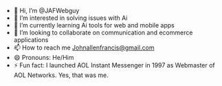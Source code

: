 - 👋 Hi, I’m @JAFWebguy
- 👀 I’m interested in solving issues with Ai 
- 🌱 I’m currently learning Ai tools for web and mobile apps
- 💞️ I’m looking to collaborate on communication and ecommerce applications
- 📫 How to reach me Johnallenfrancis@gmail.com
- 😄 Pronouns: He/Him
- ⚡ Fun fact: I launched AOL Instant Messenger in 1997 as Webmaster of AOL Networks. Yes, that was me. 

<!---
JAFWebguy/JAFWebguy is a ✨ special ✨ repository because its `README.md` (this file) appears on your GitHub profile.
You can click the Preview link to take a look at your changes.
--->
